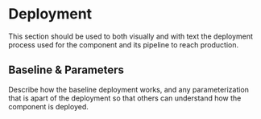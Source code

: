 # Deployment

This section should be used to both visually and with text the deployment process used for the component and its pipeline to reach production.

## Baseline & Parameters

Describe how the baseline deployment works, and any parameterization that is apart of the deployment so that others can understand how the component is deployed.